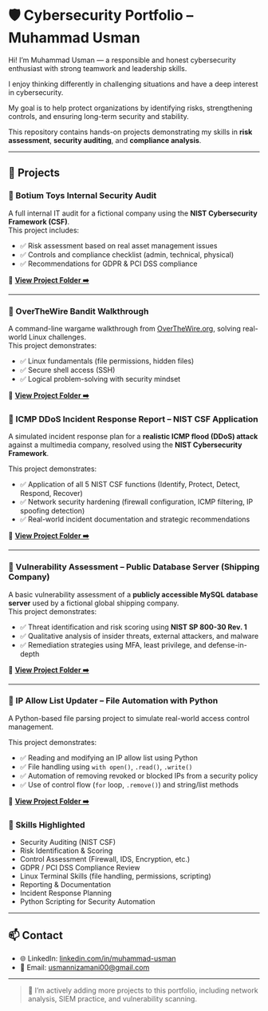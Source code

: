 # 🛡️ Cybersecurity Portfolio – Muhammad Usman

Hi! I’m Muhammad Usman — a responsible and honest cybersecurity enthusiast with strong teamwork and leadership skills.

I enjoy thinking differently in challenging situations and have a deep interest in cybersecurity.

My goal is to help protect organizations by identifying risks, strengthening controls, and ensuring long-term security and stability.

This repository contains hands-on projects demonstrating my skills in **risk assessment**, **security auditing**, and **compliance analysis**.

---

## 🔐 Projects

### 📄 Botium Toys Internal Security Audit

A full internal IT audit for a fictional company using the **NIST Cybersecurity Framework (CSF)**.  
This project includes:

- ✅ Risk assessment based on real asset management issues  
- ✅ Controls and compliance checklist (admin, technical, physical)  
- ✅ Recommendations for GDPR & PCI DSS compliance  

🔗 [**View Project Folder ➡️**](./Botium_Toys_IT_Audit)

---

### 🧪 OverTheWire Bandit Walkthrough

A command-line wargame walkthrough from [OverTheWire.org](https://overthewire.org/wargames/bandit/), solving real-world Linux challenges.  
This project demonstrates:

- ✅ Linux fundamentals (file permissions, hidden files)  
- ✅ Secure shell access (SSH)  
- ✅ Logical problem-solving with security mindset  

🔗 [**View Project Folder ➡️**](./overthewire-bandit)


### 🚨 ICMP DDoS Incident Response Report – NIST CSF Application

A simulated incident response plan for a **realistic ICMP flood (DDoS) attack** against a multimedia company, resolved using the **NIST Cybersecurity Framework**.

This project demonstrates:

- ✅ Application of all 5 NIST CSF functions (Identify, Protect, Detect, Respond, Recover)  
- ✅ Network security hardening (firewall configuration, ICMP filtering, IP spoofing detection)  
- ✅ Real-world incident documentation and strategic recommendations  

🔗 [**View Project Folder ➡️**](./ICMP_DDoS_NIST_Report)

---

### 🧱 Vulnerability Assessment – Public Database Server (Shipping Company)

A basic vulnerability assessment of a **publicly accessible MySQL database server** used by a fictional global shipping company.  
This project demonstrates:

- ✅ Threat identification and risk scoring using **NIST SP 800-30 Rev. 1**  
- ✅ Qualitative analysis of insider threats, external attackers, and malware  
- ✅ Remediation strategies using MFA, least privilege, and defense-in-depth  

🔗 [**View Project Folder ➡️**](./vulnerability-assessment-shipping-db)

---

### 📝 IP Allow List Updater – File Automation with Python

A Python-based file parsing project to simulate real-world access control management.

This project demonstrates:

- ✅ Reading and modifying an IP allow list using Python  
- ✅ File handling using `with open()`, `.read()`, `.write()`  
- ✅ Automation of removing revoked or blocked IPs from a security policy  
- ✅ Use of control flow (`for` loop, `.remove()`) and string/list methods  

🔗 [**View Project Folder ➡️**](./Basic_automation_with_python)


### 🧠 Skills Highlighted

- Security Auditing (NIST CSF)  
- Risk Identification & Scoring  
- Control Assessment (Firewall, IDS, Encryption, etc.)  
- GDPR / PCI DSS Compliance Review  
- Linux Terminal Skills (file handling, permissions, scripting)  
- Reporting & Documentation  
- Incident Response Planning
- Python Scripting for Security Automation

---

## 📫 Contact

- 🌐 LinkedIn: [linkedin.com/in/muhammad-usman](https://www.linkedin.com/in/muhammad-usman-b38949287/)
- 📧 Email: usmannizamani00@gmail.com

---

> 🚧 I’m actively adding more projects to this portfolio, including network analysis, SIEM practice, and vulnerability scanning.
